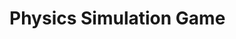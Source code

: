 # Physics Simulation Game
<!-- <img width="400" alt="sand1" src="https://user-images.githubusercontent.com/31792170/173203009-ce7dba54-b1a0-45be-b66a-5da22430fd2c.png">
 -->
<!-- ## 🔬 Overview
Interactive Simulation that reproduces realistic particle collisions. -->
